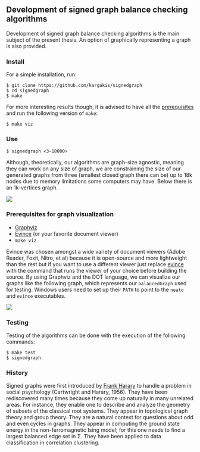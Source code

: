 ## Development of signed graph balance checking algorithms
Development of signed graph balance checking algorithms is the main subject of the present thesis. An option of graphically representing a graph is also provided.

### Install
For a simple installation, run:

	$ git clone https://github.com/kargakis/signedgraph
	$ cd signedgraph
	$ make 

For more interesting results though, it is advised to have all the [prerequisites](https://github.com/ie-teicrete/signedgraph#prerequisites-for-graph-visualization) and run the following version of ```make```:

	$ make viz

### Use

	$ signedgraph <3-18000>

Although, theoretically, our algorithms are graph-size agnostic, meaning they can work on any size of graph, we are constraining the size of our generated graphs from three (smallest closed graph there can be) up to 18k nodes due to memory limitations some computers may have. Below there is an 1k-vertices graph.

![](https://raw.githubusercontent.com/ie-teicrete/signedgraph/master/img/1k-nodes.png)

### Prerequisites for graph visualization
* [Graphviz](http://www.graphviz.org/)
* [Evince](https://wiki.gnome.org/Apps/Evince) (or your favorite document viewer)
* ```make viz```

Evince was chosen amongst a wide variety of document viewers (Adobe Reader, Foxit, Nitro, et al) because it is open-source and more lightweight than the rest but if you want to use a different viewer just replace [evince](https://github.com/ie-teicrete/signedgraph/blob/b81b9259d202949bc30d69bf0bfa4db9cbd1d8b7/src/main.c#L170) with the command that runs the viewer of your choice before building the source.
By using Graphviz and the DOT language, we can visualize our graphs like the following graph, which represents our ```balancedGraph``` used for testing. Windows users need to set up their ```PATH``` to point to the ```neato``` and ```evince``` executables.

![](https://raw.githubusercontent.com/ie-teicrete/signedgraph/master/img/example.png)

### Testing
Testing of the algorithms can be done with the execution of the following commands:

	$ make test
	$ signedgraph
	
### History
Signed graphs were first introduced by [Frank Harary](http://en.wikipedia.org/wiki/Frank_Harary) to handle a problem in social psychology (Cartwright and Harary, 1956). They have been rediscovered many times because they come up naturally in many unrelated areas. For instance, they enable one to describe and analyze the geometry of subsets of the classical root systems. They appear in topological graph theory and group theory. They are a natural context for questions about odd and even cycles in graphs. They appear in computing the ground state energy in the non-ferromagnetic Ising model; for this one needs to find a largest balanced edge set in Σ. They have been applied to data classification in correlation clustering.
